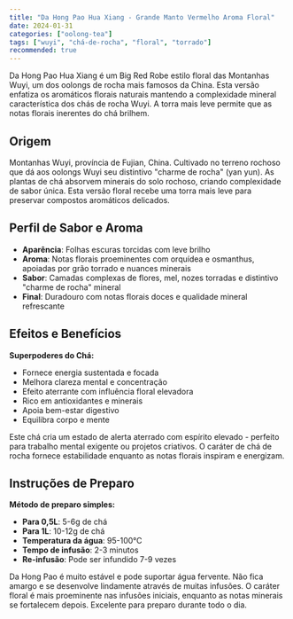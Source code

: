 ```yaml
---
title: "Da Hong Pao Hua Xiang - Grande Manto Vermelho Aroma Floral"
date: 2024-01-31
categories: ["oolong-tea"]
tags: ["wuyi", "chá-de-rocha", "floral", "torrado"]
recommended: true
---
```


Da Hong Pao Hua Xiang é um Big Red Robe estilo floral das Montanhas Wuyi, um dos oolongs de rocha mais famosos da China. Esta versão enfatiza os aromáticos florais naturais mantendo a complexidade mineral característica dos chás de rocha Wuyi. A torra mais leve permite que as notas florais inerentes do chá brilhem.

## Origem

Montanhas Wuyi, província de Fujian, China. Cultivado no terreno rochoso que dá aos oolongs Wuyi seu distintivo "charme de rocha" (yan yun). As plantas de chá absorvem minerais do solo rochoso, criando complexidade de sabor única. Esta versão floral recebe uma torra mais leve para preservar compostos aromáticos delicados.

## Perfil de Sabor e Aroma

- **Aparência**: Folhas escuras torcidas com leve brilho
- **Aroma**: Notas florais proeminentes com orquídea e osmanthus, apoiadas por grão torrado e nuances minerais
- **Sabor**: Camadas complexas de flores, mel, nozes torradas e distintivo "charme de rocha" mineral
- **Final**: Duradouro com notas florais doces e qualidade mineral refrescante

## Efeitos e Benefícios

**Superpoderes do Chá:**
- Fornece energia sustentada e focada
- Melhora clareza mental e concentração
- Efeito aterrante com influência floral elevadora
- Rico em antioxidantes e minerais
- Apoia bem-estar digestivo
- Equilibra corpo e mente

Este chá cria um estado de alerta aterrado com espírito elevado - perfeito para trabalho mental exigente ou projetos criativos. O caráter de chá de rocha fornece estabilidade enquanto as notas florais inspiram e energizam.

## Instruções de Preparo

**Método de preparo simples:**
- **Para 0,5L**: 5-6g de chá
- **Para 1L**: 10-12g de chá
- **Temperatura da água**: 95-100°C
- **Tempo de infusão**: 2-3 minutos
- **Re-infusão**: Pode ser infundido 7-9 vezes

Da Hong Pao é muito estável e pode suportar água fervente. Não fica amargo e se desenvolve lindamente através de muitas infusões. O caráter floral é mais proeminente nas infusões iniciais, enquanto as notas minerais se fortalecem depois. Excelente para preparo durante todo o dia.
